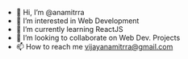 - 👋 Hi, I’m @anamitrra
- 👀 I’m interested in Web Development  
- 🌱 I’m currently learning ReactJS  
- 💞️ I’m looking to collaborate on Web Dev. Projects
- 📫 How to reach me vijayanamitrra@gmail.com

<!---
anamitrra/anamitrra is a ✨ special ✨ repository because its `README.md` (this file) appears on your GitHub profile.
You can click the Preview link to take a look at your changes.
--->
